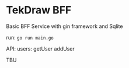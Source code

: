 # TekDraw BFF

Basic BFF Service with gin framework and Sqlite

run: `go run main.go`

API:
    users:
        getUser
        addUser

TBU